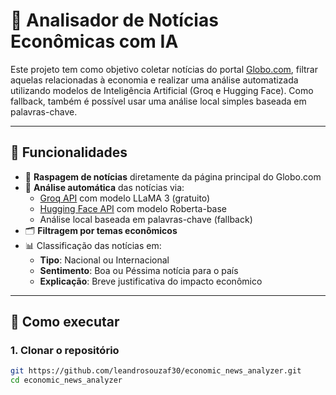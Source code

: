 # 📰 Analisador de Notícias Econômicas com IA

Este projeto tem como objetivo coletar notícias do portal [Globo.com](https://www.globo.com/), filtrar aquelas relacionadas à economia e realizar uma análise automatizada utilizando modelos de Inteligência Artificial (Groq e Hugging Face). Como fallback, também é possível usar uma análise local simples baseada em palavras-chave.

---

## 📌 Funcionalidades

- 🔎 **Raspagem de notícias** diretamente da página principal do Globo.com
- 🧠 **Análise automática** das notícias via:
  - [Groq API](https://console.groq.com/) com modelo LLaMA 3 (gratuito)
  - [Hugging Face API](https://huggingface.co/) com modelo Roberta-base
  - Análise local baseada em palavras-chave (fallback)
- 🗂️ **Filtragem por temas econômicos**
- 📊 Classificação das notícias em:
  - **Tipo**: Nacional ou Internacional
  - **Sentimento**: Boa ou Péssima notícia para o país
  - **Explicação**: Breve justificativa do impacto econômico

---

## 🚀 Como executar

### 1. Clonar o repositório

```bash
git https://github.com/leandrosouzaf30/economic_news_analyzer.git
cd economic_news_analyzer
